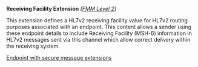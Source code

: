 **Receiving Facility Extension** *[[FMM Level 2](guidance.html)]*

This extension defines a HL7v2 receiving facility value for HL7v2 routing purposes associated with an endpoint.
This content allows a sender using these endpoint details to include Receiving Facility (MSH-6) information in HL7v2 messages sent via this channel which allow correct delivery within the receiving system.

[Endpoint with secure message extensions](Endpoint-example0.html)

